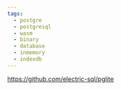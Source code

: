 ```yaml
---
tags:
  - postgre
  - postgresql
  - wasm
  - binary
  - database
  - inmemory
  - indexdb
---
```

https://github.com/electric-sql/pglite

